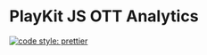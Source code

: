 # PlayKit JS OTT Analytics

[![code style: prettier](https://img.shields.io/badge/code_style-prettier-ff69b4.svg?style=flat-square)](https://github.com/prettier/prettier)
